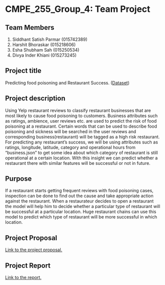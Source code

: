 # CMPE_255_Group_4: Team Project

## Team Members
1. Siddhant Satish Parmar (015742389)
2. Harshit Bhoraskar (015218606)
3. Esha Shubham Sah (015250534)
4. Divya Inder Khiani (015273245)

## Project title

Predicting food poisoning and Restaurant Success. ([Dataset](https://www.yelp.com/dataset))

## Project description

Using Yelp restaurant reviews to classify restaurant businesses that are most likely to cause food
poisoning to customers. Business attributes such as ratings, ambience, user reviews etc. are
used to predict the risk of food poisoning at a restaurant.
Certain words that can be used to describe food poisoning and sickness will be searched in the
user reviews and corresponding business(restaurant) will be tagged as a high risk restaurant.
For predicting any restaurant’s success, we will be using attributes such as ratings, longitude,
latitude, category and operational hours from “business.json” to get some idea about which
category of restaurant is still operational at a certain location. With this insight we can predict
whether a restaurant there with similar features will be successful or not in future.

## Purpose

If a restaurant starts getting frequent reviews with food poisoning cases, inspection can be done
to find out the cause and take appropriate action against the restaurant.
When a restaurateur decides to open a restaurant the model will help him to decide whether a
particular type of restaurant will be successful at a particular location. Huge restaurant chains can
use this model to predict which type of restaurant will be more successful in which location.

## Project Proposal

[Link to the project proposal.](https://docs.google.com/document/d/1WZhXBGCW4XY3PH9bkvoJz6W9CnloRZuOtT39s2WHSU0/edit?usp=sharing)

## Project Report

[Link to the report.](https://docs.google.com/document/d/1t-M1LEcmXNgkGj7puKXZKxx1mE1pH_YTURwhw01zJhE/edit?usp=sharing)
